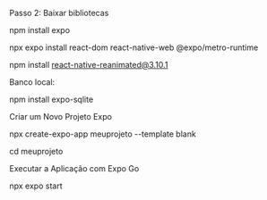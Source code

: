 Passo 2: Baixar bibliotecas

npm install expo

npx expo install react-dom react-native-web @expo/metro-runtime

npm install react-native-reanimated@3.10.1

Banco local:

npm install expo-sqlite

Criar um Novo Projeto Expo

npx create-expo-app meuprojeto --template blank

cd meuprojeto

Executar a Aplicação com Expo Go

npx expo start
